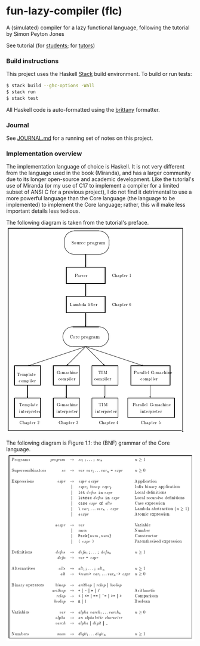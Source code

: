 # fun-lazy-compiler (flc)
A (simulated) compiler for a lazy functional language, following the tutorial by Simon Peyton Jones

See tutorial (for [students][student.pdf]; for [tutors][tutor.pdf])

### Build instructions
This project uses the Haskell [Stack][stack] build environment. To build or run tests:
```bash
$ stack build --ghc-options -Wall
$ stack run
$ stack test
```

All Haskell code is auto-formatted using the [brittany][brittany] formatter.

### Journal
See [JOURNAL.md][JOURNAL.md] for a running set of notes on this project.

### Implementation overview
The implementation language of choice is Haskell. It is not very different from the language used in the book (Miranda), and has a larger community due to its longer open-source and academic development. Like the tutorial's use of Miranda (or my use of C17 to implement a compiler for a limited subset of ANSI C for a previous project), I do not find it detrimental to use a more powerful language than the Core language (the language to be implemented) to implement the Core language; rather, this will make less important details less tedious.

The following diagram is taken from the tutorial's preface.
![Implementation overview][implementation_overview.png]

The following diagram is Figure 1.1: the (BNF) grammar of the Core language.
![Core language grammar][grammar.png]


[stack]: https://docs.haskellstack.org/en/stable/README/
[student.pdf]: https://www.microsoft.com/en-us/research/wp-content/uploads/1992/01/student.pdf
[tutor.pdf]: https://www.microsoft.com/en-us/research/uploads/prod/1992/01/tutor.pdf
[implementation_overview.png]: ./res/implementation_overview.png
[grammar.png]: ./res/bnf_grammar.png
[JOURNAL.md]: ./JOURNAL.md
[brittany]: https://hackage.haskell.org/package/brittany
